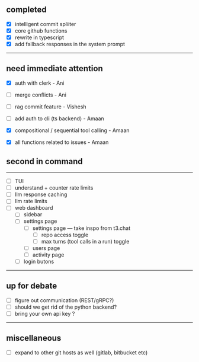 ## completed

- [x] intelligent commit spliiter
- [x] core github functions
- [x] rewrite in typescript
- [x] add fallback responses in the system prompt
---

## need immediate attention

- [x] auth with clerk - Ani
- [ ] merge conflicts - Ani
- [ ] rag commit feature - Vishesh 
- [ ] add auth to cli (ts backend) - Amaan
- [x] compositional / sequential tool calling - Amaan
- [x] all functions related to issues - Amaan


## second in command
---

- [ ] TUI 
- [ ] understand + counter rate limits 
- [ ] llm response caching
- [ ] llm rate limits
- [ ] web dashboard
    - [ ] sidebar
    - [ ] settings page
        - [ ] settings page — take inspo from t3.chat
            - [ ] repo access toggle
            - [ ] max turns (tool calls in a run) toggle  
        - [ ] users  page
        - [ ] activity page  
    - [ ] login butons

---
## up for debate

- [ ] figure out communication (REST/gRPC?)
- [ ] should we get rid of the python backend?
- [ ] bring  your own api key ? 

---
## miscellaneous

- [ ] expand to other git hosts as well (gitlab, bitbucket etc)